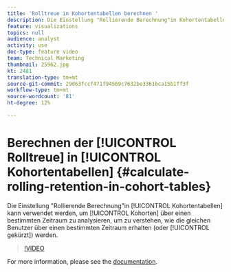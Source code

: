 ```yaml
---
title: 'Rolltreue in Kohortentabellen berechnen '
description: Die Einstellung "Rollierende Berechnung"in Kohortentabellen kann verwendet werden, um Kohorten über einen bestimmten Zeitraum zu analysieren, um zu verstehen, wie die gleichen Benutzer über einen bestimmten Zeitraum erhalten (oder gekürzt) werden.
feature: visualizations
topics: null
audience: analyst
activity: use
doc-type: feature video
team: Technical Marketing
thumbnail: 25962.jpg
kt: 2481
translation-type: tm+mt
source-git-commit: 29d63fccf471f94569c7632be3361bca15b1ff3f
workflow-type: tm+mt
source-wordcount: '81'
ht-degree: 12%

---
```



# Berechnen der [!UICONTROL Rolltreue] in [!UICONTROL Kohortentabellen] {#calculate-rolling-retention-in-cohort-tables}

Die Einstellung &quot;Rollierende Berechnung&quot;in [!UICONTROL Kohortentabellen] kann verwendet werden, um [!UICONTROL Kohorten] über einen bestimmten Zeitraum zu analysieren, um zu verstehen, wie die gleichen Benutzer über einen bestimmten Zeitraum erhalten (oder [!UICONTROL gekürzt]) werden.

>[!VIDEO](https://video.tv.adobe.com/v/25962/?quality=12)

For more information, please see the [documentation](https://marketing.adobe.com/resources/help/de_DE/analytics/analysis-workspace/cohort_analysis.html).
